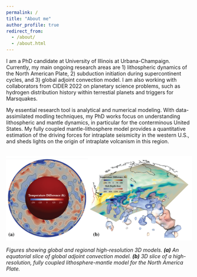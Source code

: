 ```yaml
---
permalink: /
title: "About me"
author_profile: true
redirect_from: 
  - /about/
  - /about.html
---
```


I am a PhD candidate at University of Illinois at Urbana-Champaign. Currently, my main ongoing research areas are 1) lithospheric dynamics of the North American Plate, 2) subduction initiation during supercontinent cycles, and 3) global adjoint convection model. I am also working with collaborators from CIDER 2022 on planetary science problems, such as hydrogen distribution history within terrestial planets and triggers for Marsquakes.

My essential research tool is analytical and numerical modeling. With data-assimilated modling techniques, my PhD works focus on understanding lithospheric and mantle dynamics, in particular for the conterminous United States. My fully coupled mantle-lithosphere model provides a quantitative estimation of the driving forces for intraplate seismicity in the western U.S., and sheds lights on the origin of intraplate volcanism in this region.

<br/><img src='/images/Composite_fig.png'>

*Figures showing global and regional high-resolution 3D models. **(a)** An equatorial slice of global adjoint convection model. **(b)** 3D slice of a high-resolution, fully coupled lithosphere-mantle model for the North America Plate.*
